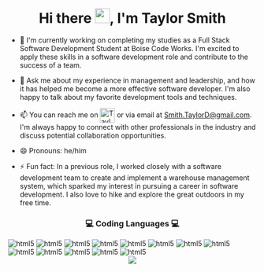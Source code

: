 
<h1 align="center"> Hi there <img width="30px" src="https://em-content.zobj.net/source/microsoft-teams/337/waving-hand_1f44b.png">, I'm Taylor Smith </h1>

- 🔭 I'm currently working on completing my studies as a Full Stack Software Development Student at Boise Code Works. I'm excited to apply these skills in a software development role and contribute to the success of a team.

- 💬 Ask me about my experience in management and leadership, and how it has helped me become a more effective software developer. I'm also happy to talk about my favorite development tools and techniques.

- 📫 You can reach me on  <a href="https://www.linkedin.com/in/smithtaylord/" target="blank"><img align="center" src="https://img.icons8.com/color/256/linkedin.png" height="30" title="Taylor's LinkedIn"/></a>   or via email at Smith.TaylorD@gmail.com. I'm always happy to connect with other professionals in the industry and discuss potential collaboration opportunities.

- 😄 Pronouns: he/him

- ⚡ Fun fact: In a previous role, I worked closely with a software development team to create and implement a warehouse management system, which sparked my interest in pursuing a career in software development. I also love to hike and explore the great outdoors in my free time.




 <h3 align="center"> 💻 Coding Languages 💻  </h3>

<!--  <div align="center"> 
 <img src="https://img.icons8.com/external-tal-revivo-shadow-tal-revivo/256/external-html-5-is-a-software-solution-stack-that-defines-the-properties-and-behaviors-of-web-page-logo-shadow-tal-revivo.png" height="40" title="HTML" />     
 <img src="https://img.icons8.com/color/256/css3.png" height="40" title="CSS" />      
 <img src="https://img.icons8.com/color/256/javascript.png" height="40" title="JavaScript"/>   
 <img src="https://img.icons8.com/external-tal-revivo-color-tal-revivo/256/external-vuejs-an-open-source-javascript-framework-for-building-user-interfaces-and-single-page-applications-logo-color-tal-revivo.png" height="40" title="vue.js"/>      
 <img src="https://img.icons8.com/fluency/256/node-js.png" height="30" title="node.js"/>     
 <img src="https://img.icons8.com/fluency/256/c-sharp-logo.png" height="40" title="C#" />      
 <img src="https://img.icons8.com/external-those-icons-lineal-color-those-icons/256/external-Dot-Net-social-media-those-icons-lineal-color-those-icons.png" height="40" title=".NET" />      
 <img src="https://img.icons8.com/fluency/256/mysql-logo.png" height="40" title="MySQL"/> 
 </div> -->
 
 <img src="https://img.shields.io/badge/HTML5-E34F26.svg?style=for-the-badge&logo=HTML5&logoColor=white" title="html5"/>
 <img src="https://img.shields.io/badge/HTML5-E34F26.svg?style=for-the-badge&logo=HTML5&logoColor=white" title="html5"/>
 <img src="https://img.shields.io/badge/HTML5-E34F26.svg?style=for-the-badge&logo=HTML5&logoColor=white" title="html5"/>
 <img src="https://img.shields.io/badge/HTML5-E34F26.svg?style=for-the-badge&logo=HTML5&logoColor=white" title="html5"/>
 <img src="https://img.shields.io/badge/HTML5-E34F26.svg?style=for-the-badge&logo=HTML5&logoColor=white" title="html5"/>
 <img src="https://img.shields.io/badge/HTML5-E34F26.svg?style=for-the-badge&logo=HTML5&logoColor=white" title="html5"/>
 <img src="https://img.shields.io/badge/HTML5-E34F26.svg?style=for-the-badge&logo=HTML5&logoColor=white" title="html5"/>
 <img src="https://img.shields.io/badge/HTML5-E34F26.svg?style=for-the-badge&logo=HTML5&logoColor=white" title="html5"/>
 <img src="https://img.shields.io/badge/HTML5-E34F26.svg?style=for-the-badge&logo=HTML5&logoColor=white" title="html5"/>
 <img src="https://img.shields.io/badge/HTML5-E34F26.svg?style=for-the-badge&logo=HTML5&logoColor=white" title="html5"/>
 <img src="https://img.shields.io/badge/HTML5-E34F26.svg?style=for-the-badge&logo=HTML5&logoColor=white" title="html5"/>
 <img src="https://img.shields.io/badge/HTML5-E34F26.svg?style=for-the-badge&logo=HTML5&logoColor=white" title="html5"/>
 <img src="https://img.shields.io/badge/HTML5-E34F26.svg?style=for-the-badge&logo=HTML5&logoColor=white" title="html5"/>
 
<div align="center">
  <div style="text-align: center;">
    <a href="https://github.com/anuraghazra/github-readme-stats">
      <img align="center" src="https://github-readme-stats.vercel.app/api?username=smithtaylord&count_private=true&show_icons=true&theme=synthwave" />
    </a>
  </div>
</div>
 


